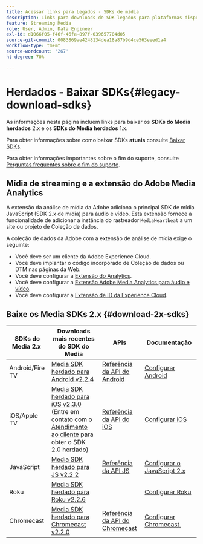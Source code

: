 ```yaml
---
title: Acessar links para Legados - SDKs de mídia
description: Links para downloads de SDK legados para plataformas disponíveis, incluindo Android, iOS, JavaScript, Chromecast e Roku.
feature: Streaming Media
role: User, Admin, Data Engineer
exl-id: d1066f05-f46f-46fa-897f-039657704d05
source-git-commit: 0083869ae4248134dea18a87b9d4ce563eeed1a4
workflow-type: tm+mt
source-wordcount: '267'
ht-degree: 70%

---
```


# Herdados - Baixar SDKs{#legacy-download-sdks}

As informações nesta página incluem links para baixar os **SDKs do Media herdados** 2.x e os **SDKs do Media herdados** 1.x.

Para obter informações sobre como baixar SDKs **atuais** consulte [Baixar SDKs](/help/getting-started/download-sdks.md).

Para obter informações importantes sobre o fim do suporte, consulte [Perguntas frequentes sobre o fim do suporte](/help/additional-resources/end-of-support-faqs.md).

## Mídia de streaming e a extensão do Adobe Media Analytics

A extensão da análise de mídia da Adobe adiciona o principal SDK de mídia JavaScript (SDK 2.x de mídia) para áudio e vídeo. Esta extensão fornece a funcionalidade de adicionar a instância do rastreador `MediaHeartbeat` a um site ou projeto de Coleção de dados.

A coleção de dados da Adobe com a extensão de análise de mídia exige o seguinte:
* Você deve ser um cliente da Adobe Experience Cloud.
* Você deve implantar o código incorporado de Coleção de dados ou DTM nas páginas da Web.
* Você deve configurar a [Extensão do Analytics](https://experienceleague.adobe.com/docs/experience-platform/tags/extensions/adobe/analytics/overview.html?lang=pt-BR).
* Você deve configurar a [Extensão Adobe Media Analytics para áudio e vídeo](https://experienceleague.adobe.com/docs/experience-platform/tags/extensions/client/media-analytics/overview.html).
* Você deve configurar a [Extensão de ID da Experience Cloud](https://experienceleague.adobe.com/docs/experience-platform/tags/extensions/adobe/id-service/overview.html?lang=pt-BR).

## Baixe os Media SDKs 2.x {#download-2x-sdks}

| SDKs do Media 2.x  | Downloads mais recentes do SDK do Media |  APIs   |  Documentação  |
| --- | --- | --- | --- |
| Android/Fire TV | [Media SDK herdado para Android v2.2.4](https://github.com/Adobe-Marketing-Cloud/media-sdks/releases/tag/android-v2.2.4) | [Referência da API do Android](https://adobe-marketing-cloud.github.io/media-sdks/reference/android/) | [Configurar Android](/help/legacy/media-sdk/setup/set-up-android.md) |
| iOS/Apple TV | [Media SDK herdado para iOS v2.3.0](https://github.com/Adobe-Marketing-Cloud/media-sdks/releases/tag/ios-v2.3.0) (Entre em contato com o [Atendimento ao cliente](https://helpx.adobe.com/br/marketing-cloud/contact-support.html) para obter o SDK 2.0 herdado) | [Referência da API do iOS](https://adobe-marketing-cloud.github.io/media-sdks/reference/ios/) | [Configurar iOS](/help/legacy/media-sdk/setup/set-up-ios.md) |
| JavaScript | [Media SDK herdado para JS v2.2.2](https://github.com/Adobe-Marketing-Cloud/media-sdks/releases/tag/js-v2.2.2) | [Referência da API JS](https://adobe-marketing-cloud.github.io/media-sdks/reference/javascript/) | [Configurar o JavaScript 2.x](/help/legacy/media-sdk/setup/setup-javascript/set-up-js-2.md) |
| Roku | [Media SDK herdado para Roku v2.2.6](https://github.com/Adobe-Marketing-Cloud/media-sdks/releases/tag/roku-v2.2.6) | | [Configurar Roku](/help/implementation/media-sdk/setup/set-up-roku.md) |
| Chromecast | [Media SDK herdado para Chromecast v2.2.0](https://github.com/Adobe-Marketing-Cloud/media-sdks/releases/tag/chromecast-v2.2.0) | [Referência da API do Chromecast](https://adobe-marketing-cloud.github.io/media-sdks/reference/chromecast/) | [Configurar Chromecast &#x200B;](/help/implementation/media-sdk/setup/set-up-chromecast.md) |
